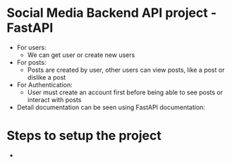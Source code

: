 # Social Media Backend API project - FastAPI
- For users:
  - We can get user or create new users
- For posts:
  - Posts are created by user, other users can view posts, like a post or dislike a post
- For Authentication:
  - User must create an account first before being able to see posts or interact with posts
- Detail documentation can be seen using FastAPI documentation:
# Steps to setup the project
- 

